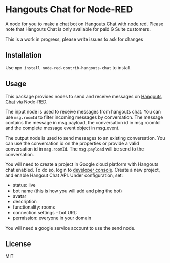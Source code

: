 # Hangouts Chat for Node-RED

A node for you to make a chat bot on [Hangouts Chat](https://chat.google.com) with [node red](https://nodered.org). Please note that Hangouts Chat is only available for paid G Suite customers.

This is a work in progress, please write issues to ask for changes

## Installation

Use `npm install node-red-contrib-hangouts-chat` to install.

## Usage

This package provides nodes to send and receive messages on [Hangouts Chat](https://chat.google.com/) via Node-RED. 

The input node is used to receive messages from hangouts chat. You can use `msg.roomId` to filter incoming messages by conversation. The message contains the message in msg.payload, the conversation id in msg.roomId and the complete message event object in msg.event.

The output node is used to send messages to an existing conversation. You can use the conversation id on the properties or provide a valid conversation id in `msg.roomId`. The `msg.payload` will be send to the conversation.

You will need to create a project in Google cloud platform with Hangouts chat enabled. To do so, login to [developer console](https://console.developers.google.com/). Create a new project, and enable Hangout Chat API. Under configuration, set:

* status: live
* bot name (this is how you will add and ping the bot)
* avatar
* description
* functionality: rooms
* connection settings – bot URL: <your node-red server HTTPS url>
* permission: everyone in your domain


You will need a google service account to use the send node.

## License

MIT
